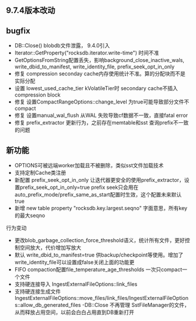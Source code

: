 ## 9.7.4版本改动

## bugfix
- DB::Close() blobdb文件泄露， 9.4.0引入
- Iterator::GetProperty("rocksdb.iterator.write-time") 时间不准
- GetOptionsFromString配置丢失，影响background_close_inactive_wals, write_dbid_to_manifest, write_identity_file, prefix_seek_opt_in_only
- 修复 compression seconday cache内存使用统计不准。算的分配块而不是实际分配
- 设置 lowest_used_cache_tier kVolatileTier时 secondary cache不插入compression block
- 修复 设置CompactRangeOptions::change_level 为true可能导致部分文件不compact
- 修复 设置manual_wal_flush  从WAL 失败导致cf数据不一致，直接fatal error
- 修复 prefix_extractor 更新行为，之前存在memtable和sst 查询prefix不一致 的问题


## 新功能
- OPTIONS可被远端worker加载且不被删除，类似sst文件加载技术
- 支持定制Cache类注册
- 新配置 prefix_seek_opt_in_only 让迭代器更安全的使用prefix_extractor，设置prefix_seek_opt_in_only=true prefix seek只会用在auto_prefix_mode/prefix_same_as_start配置时生效，这个配置未来默认true
- 新增 new table property "rocksdb.key.largest.seqno" 字面意思，所有key的最大seqno




行为变动
- 更改blob_garbage_collection_force_threshold语义，统计所有文件，更好控制空间放大，代价增加写放大
- 默认 write_dbid_to_manifest=true 供backup/checkpoint等使用。增加了write_identity_file可以设置成false关闭上面的功能更
- FIFO compaction配置file_temperature_age_thresholds 一次只compact一个文件
- 支持硬连接导入 IngestExternalFileOptions::link_files 
- 支持硬连接生成文件 IngestExternalFileOptions::move_files/link_files/IngestExternalFileOptions::allow_db_generated_files
 -DB::Close 不再管理 SstFileManager的文件，从而释放占用空间，以前会白白占用直到DB重新打开